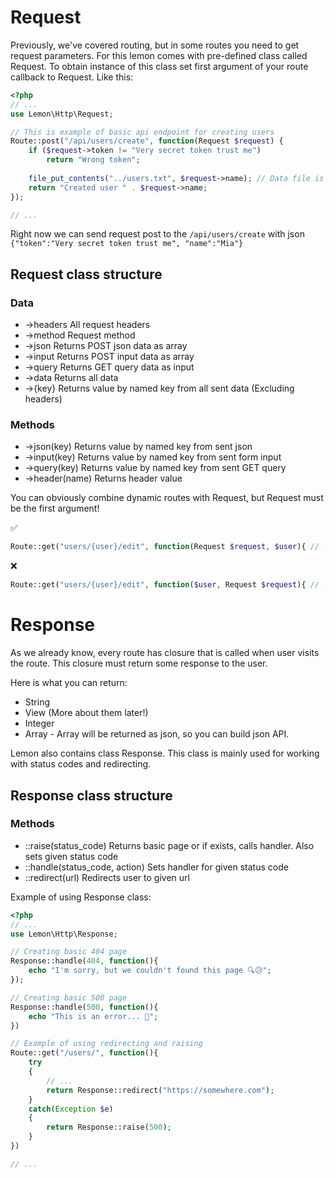 # Request

Previously, we've covered routing, but in some routes you need to get request parameters. For this lemon comes with pre-defined class called Request. To obtain instance of this class set first argument of your route callback to Request. Like this:

```php
<?php
// ...
use Lemon\Http\Request;

// This is example of basic api endpoint for creating users
Route::post("/api/users/create", function(Request $request) {
    if ($request->token != "Very secret token trust me")
        return "Wrong token";
    
    file_put_contents("../users.txt", $request->name); // Data file is in separate folder so anyone can access it
    return "Created user " . $request->name;
});

// ...

```

Right now we can send request post to the `/api/users/create` with json `{"token":"Very secret token trust me", "name":"Mia"}`


## Request class structure

### Data

- ->headers All request headers
- ->method Request method
- ->json Returns POST json data as array
- ->input Returns POST input data as array
- ->query Returns GET query data as input
- ->data Returns all data
- ->{key} Returns value by named key from all sent data (Excluding headers)

### Methods

- ->json(key) Returns value by named key from sent json
- ->input(key) Returns value by named key from sent form input
- ->query(key) Returns value by named key from sent GET query
- ->header(name) Returns header value

You can obviously combine dynamic routes with Request, but Request must be the first argument!

✅
```php
Route::get("users/{user}/edit", function(Request $request, $user){ // ...
```

❌
```php
Route::get("users/{user}/edit", function($user, Request $request){ // ...
```

# Response

As we already know, every route has closure that is called when user visits the route. This closure must return some response to the user.

Here is what you can return:
- String
- View (More about them later!)
- Integer
- Array - Array will be returned as json, so you can build json API.

Lemon also contains class Response. This class is mainly used for working with status codes and redirecting.

## Response class structure

### Methods

- ::raise(status_code) Returns basic page or if exists, calls handler. Also sets given status code
- ::handle(status_code, action) Sets handler for given status code
- ::redirect(url) Redirects user to given url

Example of using Response class:

```php
<?php
// ...
use Lemon\Http\Response;

// Creating basic 404 page
Response::handle(404, function(){
    echo "I'm sorry, but we couldn't found this page 🔍😥";
});

// Creating basic 500 page
Response::handle(500, function(){
    echo "This is an error... 🐛";
})

// Example of using redirecting and raising
Route::get("/users/", function(){
    try 
    {
        // ...
        return Response::redirect("https://somewhere.com");
    }
    catch(Exception $e)
    {
        return Response::raise(500);
    }
})

// ... 

```
